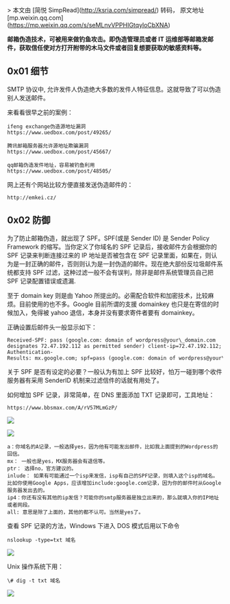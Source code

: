 \> 本文由 \[简悦 SimpRead\](http://ksria.com/simpread/) 转码， 原文地址 \[mp.weixin.qq.com\](https://mp.weixin.qq.com/s/seMLnvVPPHIGtqyloCbXNA)

****邮箱伪造技术，可被用来做钓鱼攻击。即伪造管理员或者 IT 运维部等邮箱发邮件，获取信任使对方打开附带的木马文件或者回复想要获取的敏感资料等。****

**0x01 细节**
-----------

SMTP 协议中, 允许发件人伪造绝大多数的发件人特征信息。这就导致了可以伪造别人发送邮件。

来看看很早之前的案例：

```
ifeng exchange伪造源地址漏洞
https://www.uedbox.com/post/49265/

腾讯邮箱服务器允许源地址欺骗漏洞
https://www.uedbox.com/post/45667/

qq邮箱伪造发件地址，容易被钓鱼利用
https://www.uedbox.com/post/48505/
```

网上还有个网站比较方便直接发送伪造邮件的：

```
http://emkei.cz/
```

**0x02 防御**
-----------

为了防止邮箱伪造，就出现了 SPF。SPF(或是 Sender ID) 是 Sender Policy Framework 的缩写。当你定义了你域名的 SPF 记录后，接收邮件方会根据你的 SPF 记录来判断连接过来的 IP 地址是否被包含在 SPF 记录里面，如果在，则认为是一封正确的邮件，否则则认为是一封伪造的邮件。现在绝大部份反垃圾邮件系统都支持 SPF 过滤，这种过滤一般不会有误判，除非是邮件系统管理员自己把 SPF 记录配置错误或遗漏.

至于 domain key 则是由 Yahoo 所提出的。必需配合软件和加密技术，比较麻烦。目前使用的也不多。Google 目前所谓的支援 domainkey 也只是在寄信的时候加入，免得被 yahoo 退信，本身并没有要求寄件者要有 domainkey。

正确设置后邮件头一般显示如下：

```
Received-SPF: pass (google.com: domain of wordpress@your\_domain.com designates 72.47.192.112 as permitted sender) client-ip=72.47.192.112;
Authentication-Results: mx.google.com; spf=pass (google.com: domain of wordpress@your\_domain.com designates 72.47.192.112 as permitted sender) smtp.mail=wordpress@your\_domain.com
```

关于 SPF 是否有设定的必要？一般认为有加上 SPF 比较好，怕万一碰到哪个收件服务器有采用 SenderID 机制来过滤信件的话就有用处了。

如何增加 SPF 记录，非常简单，在 DNS 里面添加 TXT 记录即可，工具地址：

```
https://www.bbsmax.com/A/rV57MLmGzP/
```

![](https://mmbiz.qpic.cn/mmbiz_png/La0UYqKZf7dWclSAqtRdjehNE8gsyPXo01NPauSlURw6nwwksA6q2Qia0DicPiceicJWmnRaF89jFicm99y5C2Gl0wA/640?wx_fmt=png)  

![](https://mmbiz.qpic.cn/mmbiz_png/La0UYqKZf7dWclSAqtRdjehNE8gsyPXodoGlq5N9F1L29tkQlIpD539Zt8TztYmwyOIqdDHVIJArtHLC6E3hdQ/640?wx_fmt=png)

```
a：你域名的A记录，一般选择yes，因为他有可能发出邮件，比如我上面提到的Wordpress的回信。
mx： 一般也是yes，MX服务器会有退信等。
ptr： 选择no，官方建议的。
inlude： 如果有可能通过一个isp来发信，isp有自己的SPF记录，则填入这个isp的域名。比如你使用Google Apps，应该增加include:google.com记录，因为你的邮件时从Google服务器发出去的。
ip4：你还有没有其他的ip发信？可能你的smtp服务器是独立出来的，那么就填入你的IP地址或者网段。
all: 意思是除了上面的，其他的都不认可。当然是yes了。
```

查看 SPF 记录的方法，Windows 下进入 DOS 模式后用以下命令

```
nslookup -type=txt 域名
```

![](https://mmbiz.qpic.cn/mmbiz_png/La0UYqKZf7dWclSAqtRdjehNE8gsyPXoibiazcW6Z8571HzdpJ0DaicSdmaJSZSWf6hfEgs7F9Qa6H31Qb5QhJKxA/640?wx_fmt=png)

Unix 操作系统下用：  

```
\# dig -t txt 域名
```

![](https://mmbiz.qpic.cn/mmbiz_png/La0UYqKZf7dWclSAqtRdjehNE8gsyPXopaC3Q35lXliaBkG00RCCCkw7iaV6L2NCFrWlnicXVxWXRzTa5IibazWO1w/640?wx_fmt=png)